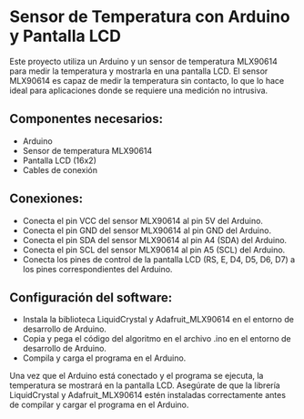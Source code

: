 # Sensor de Temperatura con Arduino y Pantalla LCD

Este proyecto utiliza un Arduino y un sensor de temperatura MLX90614 para medir la temperatura y mostrarla en una pantalla LCD. El sensor MLX90614 es capaz de medir la temperatura sin contacto, lo que lo hace ideal para aplicaciones donde se requiere una medición no intrusiva.

## Componentes necesarios:
- Arduino
- Sensor de temperatura MLX90614
- Pantalla LCD (16x2)
- Cables de conexión

## Conexiones:
- Conecta el pin VCC del sensor MLX90614 al pin 5V del Arduino.
- Conecta el pin GND del sensor MLX90614 al pin GND del Arduino.
- Conecta el pin SDA del sensor MLX90614 al pin A4 (SDA) del Arduino.
- Conecta el pin SCL del sensor MLX90614 al pin A5 (SCL) del Arduino.
- Conecta los pines de control de la pantalla LCD (RS, E, D4, D5, D6, D7) a los pines correspondientes del Arduino.

## Configuración del software:
- Instala la biblioteca LiquidCrystal y Adafruit_MLX90614 en el entorno de desarrollo de Arduino.
- Copia y pega el código del algoritmo en el archivo .ino en el entorno de desarrollo de Arduino.
- Compila y carga el programa en el Arduino.

Una vez que el Arduino está conectado y el programa se ejecuta, la temperatura se mostrará en la pantalla LCD. Asegúrate de que la librería LiquidCrystal y Adafruit_MLX90614 estén instaladas correctamente antes de compilar y cargar el programa en el Arduino.
